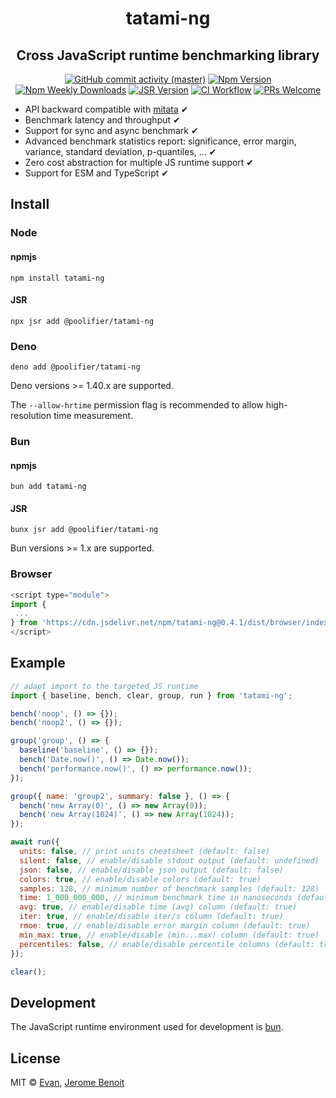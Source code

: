 <h1 align=center>tatami-ng</h1>

<h2 align=center>Cross JavaScript runtime benchmarking library</h2>

<div align="center">

[![GitHub commit activity (master)](https://img.shields.io/github/commit-activity/m/poolifier/tatami-ng/master?color=brightgreen&logo=github)](https://github.com/poolifier/tatami-ng/graphs/commit-activity)
[![Npm Version](https://badgen.net/npm/v/tatami-ng?icon=npm)](https://www.npmjs.com/package/tatami-ng)
[![Npm Weekly Downloads](https://badgen.net/npm/dw/tatami-ng?icon=npm)](https://www.npmjs.com/package/tatami-ng)
[![JSR Version](https://jsr.io/badges/@poolifier/tatami-ng)](https://jsr.io/@poolifier/tatami-ng)
[![CI Workflow](https://github.com/poolifier/tatami-ng/actions/workflows/ci.yml/badge.svg)](https://github.com/poolifier/tatami-ng/actions/workflows/ci.yml)
[![PRs Welcome](https://badgen.net/static/PRs/welcome/green)](https://makeapullrequest.com)

<!-- [![No Dependencies](<https://badgen.net/static/dependencies/no dependencies/green>)](<https://badgen.net/static/dependencies/no dependencies/green>) -->

</div>

- API backward compatible with [mitata](https://github.com/evanwashere/mitata) ✔
- Benchmark latency and throughput ✔
- Support for sync and async benchmark ✔
- Advanced benchmark statistics report: significance, error margin, variance,
  standard deviation, p-quantiles, ... ✔
- Zero cost abstraction for multiple JS runtime support ✔
- Support for ESM and TypeScript ✔

## Install

### Node

#### npmjs

```shell
npm install tatami-ng
```

#### JSR

```shell
npx jsr add @poolifier/tatami-ng
```

### Deno

```shell
deno add @poolifier/tatami-ng
```

Deno versions >= 1.40.x are supported.

The `--allow-hrtime` permission flag is recommended to allow high-resolution
time measurement.

### Bun

#### npmjs

```shell
bun add tatami-ng
```

#### JSR

```shell
bunx jsr add @poolifier/tatami-ng
```

Bun versions >= 1.x are supported.

### Browser

```js
<script type="module">
import {
 ...
} from 'https://cdn.jsdelivr.net/npm/tatami-ng@0.4.1/dist/browser/index.js'
</script>
```

## Example

```js
// adapt import to the targeted JS runtime
import { baseline, bench, clear, group, run } from 'tatami-ng';

bench('noop', () => {});
bench('noop2', () => {});

group('group', () => {
  baseline('baseline', () => {});
  bench('Date.now()', () => Date.now());
  bench('performance.now()', () => performance.now());
});

group({ name: 'group2', summary: false }, () => {
  bench('new Array(0)', () => new Array(0));
  bench('new Array(1024)', () => new Array(1024));
});

await run({
  units: false, // print units cheatsheet (default: false)
  silent: false, // enable/disable stdout output (default: undefined)
  json: false, // enable/disable json output (default: false)
  colors: true, // enable/disable colors (default: true)
  samples: 128, // minimum number of benchmark samples (default: 128)
  time: 1_000_000_000, // minimum benchmark time in nanoseconds (default: 1_000_000_000)
  avg: true, // enable/disable time (avg) column (default: true)
  iter: true, // enable/disable iter/s column (default: true)
  rmoe: true, // enable/disable error margin column (default: true)
  min_max: true, // enable/disable (min...max) column (default: true)
  percentiles: false, // enable/disable percentile columns (default: true)
});

clear();
```

## Development

The JavaScript runtime environment used for development is
[bun](https://bun.sh/).

## License

MIT © [Evan](https://github.com/evanwashere),
[Jerome Benoit](https://github.com/jerome-benoit)
